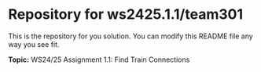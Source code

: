# Repository for ws2425.1.1/team301
This is the repository for you solution. You can modify this README file any way you see fit.

**Topic:** WS24/25 Assignment 1.1: Find Train Connections



